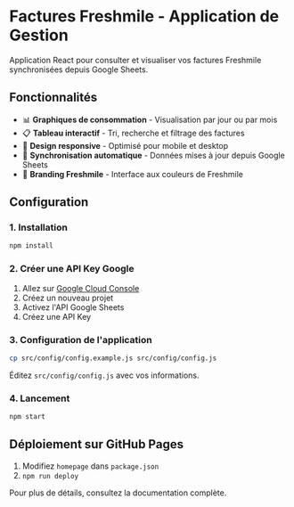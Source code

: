 # Factures Freshmile - Application de Gestion

Application React pour consulter et visualiser vos factures Freshmile synchronisées depuis Google Sheets.

## Fonctionnalités

- 📊 **Graphiques de consommation** - Visualisation par jour ou par mois
- 📋 **Tableau interactif** - Tri, recherche et filtrage des factures
- 📱 **Design responsive** - Optimisé pour mobile et desktop
- 🔄 **Synchronisation automatique** - Données mises à jour depuis Google Sheets
- 🎨 **Branding Freshmile** - Interface aux couleurs de Freshmile

## Configuration

### 1. Installation

```bash
npm install
```

### 2. Créer une API Key Google

1. Allez sur [Google Cloud Console](https://console.cloud.google.com/)
2. Créez un nouveau projet
3. Activez l'API Google Sheets
4. Créez une API Key

### 3. Configuration de l'application

```bash
cp src/config/config.example.js src/config/config.js
```

Éditez `src/config/config.js` avec vos informations.

### 4. Lancement

```bash
npm start
```

## Déploiement sur GitHub Pages

1. Modifiez `homepage` dans `package.json`
2. `npm run deploy`

Pour plus de détails, consultez la documentation complète.
